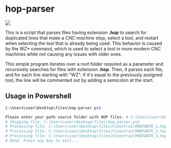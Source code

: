 # hop-parser
<img src="https://img.shields.io/badge/Powershell-2CA5E0?style=for-the-badge&logo=powershell&logoColor=white" />


This is a script that parses files having extension <b>.hop</b> to search for duplicated lines that make a <i>CNC machine</i> stop, select a tool, and restart when selecting the tool that is already being used. This behavior is caused by the <i>WZ*</i> command, which is used to select a tool in more modern CNC machines while not causing any issues with older ones.

This simple program iterates over a root folder required as a parameter and recursively searches for files with extension <b>.hop</b>. Then, it parses each file, and for each line starting with "WZ": if it's equal to the previously assigned tool, the line will be commented out by adding a semicolon at the start.

## Usage in Powershell

```powershell
C:\Users\user\Desktop\files\hop-parser.ps1

Please enter your path source folder with HOP files: # C:\Users\user\Desktop\files
# Skipping file: C:\Users\user\Desktop\files\hop-parser.ps1
# Processing file: C:\Users\user\Desktop\files\Finestra1\MONTANTE_1.hop
# Processing file: C:\Users\user\Desktop\files\Finestra2\MONTANTE_2.hop
# Processing file: C:\Users\user\Desktop\files\Finestra2\MONTANTE_3.hop
# Done. Press any key to exit...
```

